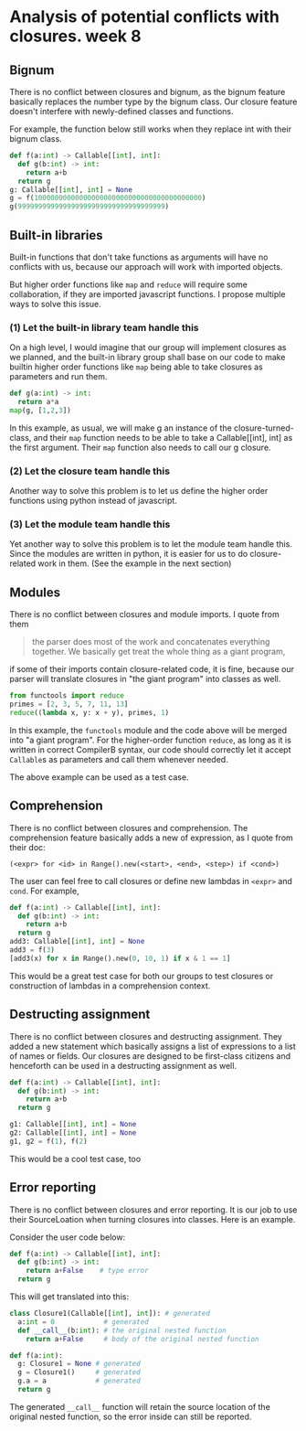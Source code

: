 # Analysis of potential conflicts with closures. week 8

## Bignum

There is no conflict between closures and bignum, as the bignum feature basically replaces the number type by the bignum class. Our closure feature doesn't interfere with newly-defined classes and functions.

For example, the function below still works when they replace int with their bignum class.

```python
def f(a:int) -> Callable[[int], int]:
  def g(b:int) -> int:
    return a+b
  return g
g: Callable[[int], int] = None
g = f(10000000000000000000000000000000000000000)
g(999999999999999999999999999999999999)
```

## Built-in libraries 

Built-in functions that don't take functions as arguments will have no conflicts with us, because our approach will work with imported objects.

But higher order functions like `map` and `reduce` will require some collaboration, if they are imported javascript functions. I propose multiple ways to solve this issue.

### (1) Let the built-in library team handle this

On a high level, I would imagine that our group will implement closures as we planned, and the built-in library group shall base on our code to make builtin higher order functions like `map` being able to take closures as parameters and run them. 

```python
def g(a:int) -> int:
  return a*a
map(g, [1,2,3])
```

In this example, as usual, we will make g an instance of the closure-turned-class, and their `map` function needs to be able to take a Callable[[int], int] as the first argument. Their `map` function also needs to call our g closure.

### (2) Let the closure team handle this

Another way to solve this problem is to let us define the higher order functions using python instead of javascript.

### (3) Let the module team handle this

Yet another way to solve this problem is to let the module team handle this. Since the modules are written in python, it is easier for us to do closure-related work in them. (See the example in the next section)

## Modules

There is no conflict between closures and module imports. I quote from them

> the parser does most of the work and concatenates everything together. We basically get treat the whole thing as a giant program,

if some of their imports contain closure-related code, it is fine, because our parser will translate closures in "the giant program" into classes as well.

```python
from functools import reduce
primes = [2, 3, 5, 7, 11, 13]
reduce((lambda x, y: x + y), primes, 1)
```

In this example, the `functools` module and the code above will be merged into "a giant program". For the higher-order function `reduce`, as long as it is written in correct CompilerB syntax, our code should correctly let it accept `Callable`s as parameters and call them whenever needed.

The above example can be used as a test case.

## Comprehension

There is no conflict between closures and comprehension. The comprehension feature basically adds a new of expression, as I quote from their doc:

```
(<expr> for <id> in Range().new(<start>, <end>, <step>) if <cond>)
```

The user can feel free to call closures or define new lambdas in `<expr>` and `cond`. For example,

```python
def f(a:int) -> Callable[[int], int]:
  def g(b:int) -> int:
    return a+b
  return g
add3: Callable[[int], int] = None
add3 = f(3)
[add3(x) for x in Range().new(0, 10, 1) if x & 1 == 1]
```

This would be a great test case for both our groups to test closures or construction of lambdas in a comprehension context.

## Destructing assignment

There is no conflict between closures and destructing assignment. They added a new statement which basically assigns a list of expressions to a list of names or fields. Our closures are designed to be first-class citizens and henceforth can be used in a destructing assignment as well.

```python
def f(a:int) -> Callable[[int], int]:
  def g(b:int) -> int:
    return a+b
  return g

g1: Callable[[int], int] = None
g2: Callable[[int], int] = None
g1, g2 = f(1), f(2)
```

This would be a cool test case, too

## Error reporting

There is no conflict between closures and error reporting. It is our job to use their SourceLoation when turning closures into classes. Here is an example.

Consider the user code below:

```python
def f(a:int) -> Callable[[int], int]:
  def g(b:int) -> int:
    return a+False    # type error
  return g
```

This will get translated into this:

```python
class Closure1(Callable[[int], int]): # generated
  a:int = 0            # generated
  def __call__(b:int): # the original nested function
    return a+False     # body of the original nested function

def f(a:int):
  g: Closure1 = None # generated
  g = Closure1()     # generated
  g.a = a            # generated
  return g
```

The generated `__call__` function will retain the source location of the original nested function, so the error inside can still be reported.
